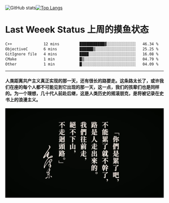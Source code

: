 ![GitHub stats](https://github-readme-stats.vercel.app/api?username=Mundanity-fc&hide=stars&count_private=true&show_icons=true&theme=prussian)[![Top Langs](https://github-readme-stats.vercel.app/api/top-langs/?username=Mundanity-fc&hide=javascript,html,css,blade&layout=compact&theme=prussian)](https://github.com/anuraghazra/github-readme-stats)

# Last Weeek Status 上周的摸鱼状态
<!--START_SECTION:waka-->

```text
C++              12 mins         ███████████▓░░░░░░░░░░░░░   46.34 %
ObjectiveC       6 mins          ██████▒░░░░░░░░░░░░░░░░░░   25.25 %
GitIgnore file   4 mins          ████░░░░░░░░░░░░░░░░░░░░░   16.08 %
CMake            1 min           █▒░░░░░░░░░░░░░░░░░░░░░░░   04.79 %
Other            1 min           █░░░░░░░░░░░░░░░░░░░░░░░░   04.09 %
```

<!--END_SECTION:waka-->

---

#### 人类距离共产主义真正实现的那一天，还有很长的路要走。这条路太长了，或许我们在座的每个人都不可能见到它出现的那一天，这一点，我们的孩辈们也是同样的。为一个理想，几十代人前赴后继，这是人类历史的摇滚朋克，是将被记录在史书上的浪漫主义。

![HeSays](./HeSays.webp)
